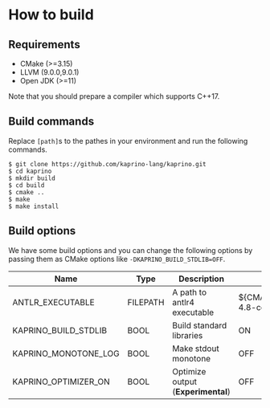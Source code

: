 # How to build

## Requirements

- CMake (>=3.15)
- LLVM (9.0.0,9.0.1)
- Open JDK (>=11)

Note that you should prepare a compiler which supports C++17.

## Build commands

Replace `[path]`s to the pathes in your environment and run the following commands.

```
$ git clone https://github.com/kaprino-lang/kaprino.git
$ cd kaprino
$ mkdir build
$ cd build
$ cmake ..
$ make
$ make install
```

## Build options

 We have some build options and you can change the following options
by passing them as CMake options like `-DKAPRINO_BUILD_STDLIB=OFF`.

|Name|Type|Description|Default|
|---|---|---|---|
|ANTLR_EXECUTABLE|FILEPATH|A path to antlr4 executable|${CMAKE_SOURCE_DIR}/antlr-4.8-complete.jar|
|KAPRINO_BUILD_STDLIB|BOOL|Build standard libraries|ON|
|KAPRINO_MONOTONE_LOG|BOOL|Make stdout monotone|OFF|
|KAPRINO_OPTIMIZER_ON|BOOL|Optimize output (**Experimental**)|OFF|
